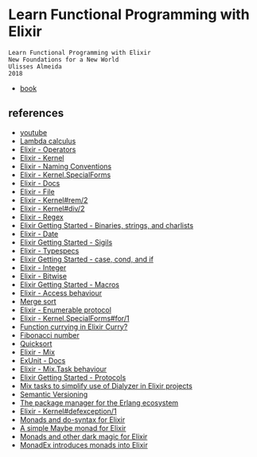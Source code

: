 # Learn Functional Programming with Elixir

```
Learn Functional Programming with Elixir
New Foundations for a New World
Ulisses Almeida
2018
```

- [book](https://pragprog.com/book/cdc-elixir/learn-functional-programming-with-elixir)

## references

- [youtube](https://www.youtube.com/watch?v=4Tpk6J5xwOg&list=PL_HJ3ti1kgHcoPe2xTmwXiWpAh_28oDpe)
- [Lambda calculus](https://en.wikipedia.org/wiki/Lambda_calculus)
- [Elixir - Operators](https://hexdocs.pm/elixir/operators.html)
- [Elixir - Kernel](https://hexdocs.pm/elixir/Kernel.html)
- [Elixir - Naming Conventions](https://hexdocs.pm/elixir/naming-conventions.html)
- [Elixir - Kernel.SpecialForms](https://hexdocs.pm/elixir/Kernel.SpecialForms.html)
- [Elixir - Docs](https://hexdocs.pm/elixir)
- [Elixir - File](https://hexdocs.pm/elixir/File.html)
- [Elixir - Kernel#rem/2](https://hexdocs.pm/elixir/Kernel.html#rem/2)
- [Elixir - Kernel#div/2](https://hexdocs.pm/elixir/Kernel.html#div/2)
- [Elixir - Regex](https://hexdocs.pm/elixir/Regex.html)
- [Elixir Getting Started - Binaries, strings, and charlists](https://elixir-lang.org/getting-started/binaries-strings-and-char-lists.html)
- [Elixir - Date](https://hexdocs.pm/elixir/Date.html)
- [Elixir Getting Started - Sigils](https://elixir-lang.org/getting-started/sigils.html)
- [Elixir - Typespecs](https://hexdocs.pm/elixir/typespecs.html)
- [Elixir Getting Started - case, cond, and if](https://elixir-lang.org/getting-started/case-cond-and-if.html)
- [Elixir - Integer](https://hexdocs.pm/elixir/Integer.html)
- [Elixir - Bitwise](https://hexdocs.pm/elixir/Bitwise.html)
- [Elixir Getting Started - Macros](https://elixir-lang.org/getting-started/meta/macros.html)
- [Elixir - Access behaviour](https://hexdocs.pm/elixir/Access.html)
- [Merge sort](https://en.wikipedia.org/wiki/Merge_sort)
- [Elixir - Enumerable protocol](https://hexdocs.pm/elixir/Enumerable.html)
- [Elixir - Kernel.SpecialForms#for/1](https://hexdocs.pm/elixir/Kernel.SpecialForms.html#for/1)
- [Function currying in Elixir Curry?](http://blog.patrikstorm.com/function-currying-in-elixir)
- [Fibonacci number](https://en.wikipedia.org/wiki/Fibonacci_number)
- [Quicksort](https://en.wikipedia.org/wiki/Quicksort)
- [Elixir - Mix](https://hexdocs.pm/mix/Mix.html)
- [ExUnit - Docs](https://hexdocs.pm/ex_unit/ExUnit.html)
- [Elixir - Mix.Task behaviour](https://hexdocs.pm/mix/Mix.Task.html)
- [Elixir Getting Started - Protocols](https://elixir-lang.org/getting-started/protocols.html)
- [Mix tasks to simplify use of Dialyzer in Elixir projects](https://github.com/jeremyjh/dialyxir)
- [Semantic Versioning](https://semver.org/)
- [The package manager for the Erlang ecosystem](https://hex.pm/)
- [Elixir - Kernel#defexception/1](https://hexdocs.pm/elixir/Kernel.html#defexception/1)
- [Monads and do-syntax for Elixir](https://github.com/rmies/monad)
- [A simple Maybe monad for Elixir](https://github.com/knrz/towel)
- [Monads and other dark magic for Elixir](https://github.com/witchcrafters/witchcraft)
- [MonadEx introduces monads into Elixir](https://github.com/rob-brown/MonadEx)
